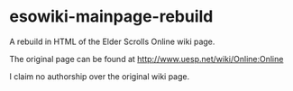 esowiki-mainpage-rebuild
========================

A rebuild in HTML of the Elder Scrolls Online wiki page.

The original page can be found at http://www.uesp.net/wiki/Online:Online

I claim no authorship over the original wiki page.
